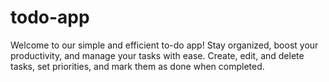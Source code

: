 # todo-app
Welcome to our simple and efficient to-do app! Stay organized, boost your productivity, and manage your tasks with ease. Create, edit, and delete tasks, set priorities, and mark them as done when completed. 

